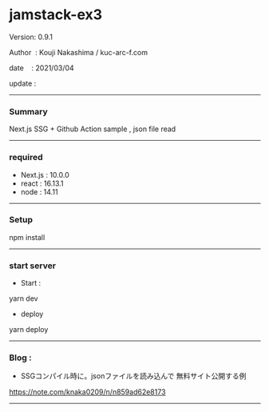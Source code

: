 # jamstack-ex3

 Version: 0.9.1

 Author  : Kouji Nakashima / kuc-arc-f.com

 date    : 2021/03/04

 update  : 

***
### Summary

Next.js SSG + Github Action sample , json file read

***
### required

* Next.js : 10.0.0
* react : 16.13.1
* node : 14.11

***
### Setup

npm install

***
### start server
* Start :

yarn dev

* deploy

yarn deploy


***
### Blog : 

* SSGコンパイル時に。jsonファイルを読み込んで 無料サイト公開する例 

https://note.com/knaka0209/n/n859ad62e8173

***

